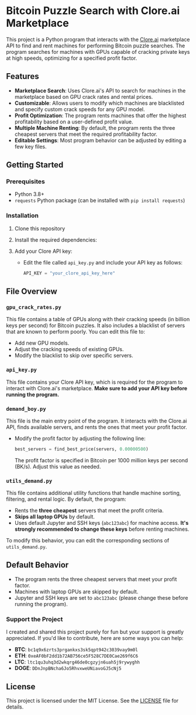 # Bitcoin Puzzle Search with Clore.ai Marketplace

This project is a Python program that interacts with the [Clore.ai](https://clore.ai) marketplace API to find and rent machines for performing Bitcoin puzzle searches. The program searches for machines with GPUs capable of cracking private keys at high speeds, optimizing for a specified profit factor.

## Features

- **Marketplace Search**: Uses Clore.ai's API to search for machines in the marketplace based on GPU crack rates and rental prices.
- **Customizable**: Allows users to modify which machines are blacklisted and specify custom crack speeds for any GPU model.
- **Profit Optimization**: The program rents machines that offer the highest profitability based on a user-defined profit value.
- **Multiple Machine Renting**: By default, the program rents the three cheapest servers that meet the required profitability factor.
- **Editable Settings**: Most program behavior can be adjusted by editing a few key files.

## Getting Started

### Prerequisites

- Python 3.8+
- `requests` Python package (can be installed with `pip install requests`)

### Installation

1. Clone this repository

2. Install the required dependencies:

3. Add your Clore API key:
   - Edit the file called `api_key.py` and include your API key as follows:
     ```python
     API_KEY = "your_clore_api_key_here"
     ```

## File Overview

### `gpu_crack_rates.py`

This file contains a table of GPUs along with their cracking speeds (in billion keys per second) for Bitcoin puzzles. It also includes a blacklist of servers that are known to perform poorly. You can edit this file to:

- Add new GPU models.
- Adjust the cracking speeds of existing GPUs.
- Modify the blacklist to skip over specific servers.

### `api_key.py`

This file contains your Clore API key, which is required for the program to interact with Clore.ai's marketplace. **Make sure to add your API key before running the program.**

### `demand_boy.py`

This file is the main entry point of the program. It interacts with the Clore.ai API, finds available servers, and rents the ones that meet your profit factor.

- Modify the profit factor by adjusting the following line:
  ```python
  best_servers = find_best_price(servers, 0.00000500)
  ```
  The profit factor is specified in Bitcoin per 1000 million keys per second (BK/s). Adjust this value as needed.

### `utils_demand.py`

This file contains additional utility functions that handle machine sorting, filtering, and rental logic. By default, the program:

- Rents the **three cheapest** servers that meet the profit criteria.
- **Skips all laptop GPUs** by default.
- Uses default Jupyter and SSH keys (`abc123abc`) for machine access. **It's strongly recommended to change these keys** before renting machines.

To modify this behavior, you can edit the corresponding sections of `utils_demand.py`.

## Default Behavior

- The program rents the three cheapest servers that meet your profit factor.
- Machines with laptop GPUs are skipped by default.
- Jupyter and SSH keys are set to `abc123abc` (please change these before running the program).

### Support the Project

I created and shared this project purely for fun but your support is greatly appreciated. If you'd like to contribute, here are some ways you can help:

- **BTC**: `bc1q9x6zrts3prgankxs3sk5qpt942c3039vay9m0l`
- **ETH**: `0xeAF0bF2dd1b72AB756ce5F528C7DE0Cae269f6C6`
- **LTC**: `ltc1qu3uhq3d2wkqrg46de0cgzyjn6uah5j9rywyghh`
- **DOGE**: `DDnJnpBNcha6Jo5RhvxweUNiavoGJ5cNj5`

## License

This project is licensed under the MIT License. See the [LICENSE](LICENSE) file for details.
